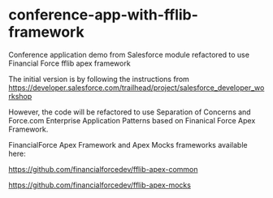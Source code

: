 # conference-app-with-fflib-framework
Conference application demo from Salesforce module refactored to use Financial Force fflib apex framework

The initial version is by following the instructions from
https://developer.salesforce.com/trailhead/project/salesforce_developer_workshop

However, the code will be refactored to use Separation of Concerns and Force.com Enterprise Application Patterns based on Finanical Force Apex Framework.

FinancialForce Apex Framework and Apex Mocks frameworks available here:

https://github.com/financialforcedev/fflib-apex-common

https://github.com/financialforcedev/fflib-apex-mocks
